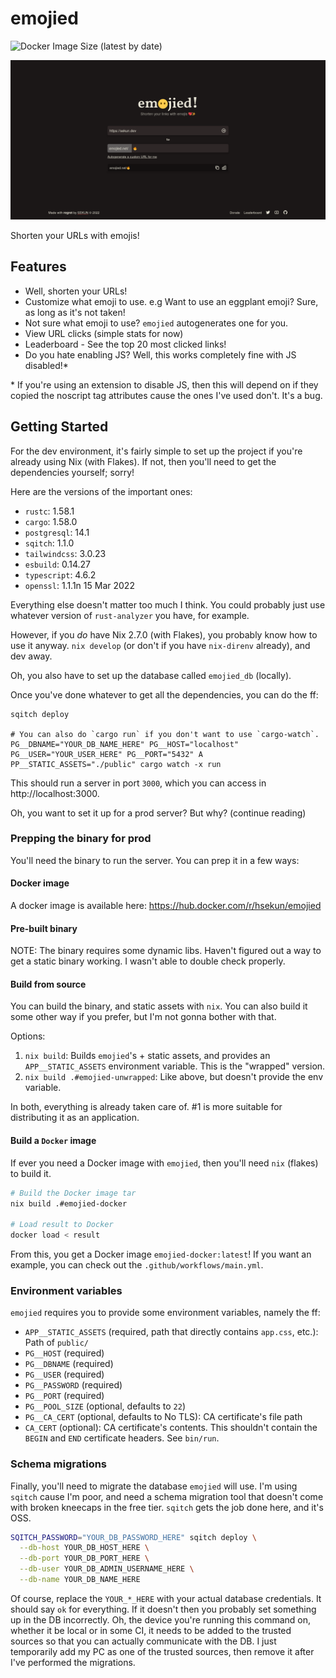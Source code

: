 # emojied

![Docker Image Size (latest by date)](https://img.shields.io/docker/image-size/hsekun/emojied)

<p align="center">
  <img src="emojied.png" />
</p>

Shorten your URLs with emojis!

## Features

- Well, shorten your URLs!
- Customize what emoji to use. e.g Want to use an eggplant emoji? Sure, as long
  as it's not taken!
- Not sure what emoji to use? `emojied` autogenerates one for you.
- View URL clicks (simple stats for now)
- Leaderboard - See the top 20 most clicked links!
- Do you hate enabling JS? Well, this works completely fine with JS disabled!\*

\* If you're using an extension to disable JS, then this will depend on if they
copied the noscript tag attributes cause the ones I've used don't. It's a bug.

## Getting Started

For the dev environment, it's fairly simple to set up the project if you're
already using Nix (with Flakes). If not, then you'll need to get the dependencies
yourself; sorry!

Here are the versions of the important ones:

- `rustc`: 1.58.1
- `cargo`: 1.58.0
- `postgresql`: 14.1
- `sqitch`: 1.1.0
- `tailwindcss`: 3.0.23
- `esbuild`: 0.14.27
- `typescript`: 4.6.2
- `openssl`: 1.1.1n 15 Mar 2022

Everything else doesn't matter too much I think. You could probably just use
whatever version of `rust-analyzer` you have, for example.

However, if you _do_ have Nix 2.7.0 (with Flakes), you probably know how to
use it anyway. `nix develop` (or don't if you have `nix-direnv` already), and
dev away.

Oh, you also have to set up the database called `emojied_db` (locally).

Once you've done whatever to get all the dependencies, you can do the ff:

```
sqitch deploy

# You can also do `cargo run` if you don't want to use `cargo-watch`.
PG__DBNAME="YOUR_DB_NAME_HERE" PG__HOST="localhost" PG__USER="YOUR_USER_HERE" PG__PORT="5432" A
PP__STATIC_ASSETS="./public" cargo watch -x run
```

This should run a server in port `3000`, which you can access in http://localhost:3000.

Oh, you want to set it up for a prod server? But why? (continue reading)

### Prepping the binary for prod

You'll need the binary to run the server. You can prep it in a few ways:

#### Docker image

A docker image is available here: https://hub.docker.com/r/hsekun/emojied

#### Pre-built binary

NOTE: The binary requires some dynamic libs. Haven't figured
out a way to get a static binary working. I wasn't able to double check properly.

#### Build from source

You can build the binary, and static assets with `nix`. You can also build it
some other way if you prefer, but I'm not gonna bother with that.

Options:

1. `nix build`: Builds `emojied`'s + static assets, and provides
an `APP__STATIC_ASSETS` environment variable. This is the "wrapped" version.
2. `nix build .#emojied-unwrapped`: Like above, but doesn't provide the env
variable.

In both, everything is already taken care of. \#1 is more suitable for distributing
it as an application.

#### Build a `Docker` image

If ever you need a Docker image with `emojied`, then you'll need `nix` (flakes)
to build it.

```sh
# Build the Docker image tar
nix build .#emojied-docker

# Load result to Docker
docker load < result
```

From this, you get a Docker image `emojied-docker:latest`! If you want an example,
you can check out the `.github/workflows/main.yml`.

### Environment variables

`emojied` requires you to provide some environment variables, namely the ff:

- `APP__STATIC_ASSETS` (required, path that directly contains `app.css`, etc.):
Path of `public/`
- `PG__HOST` (required)
- `PG__DBNAME` (required)
- `PG__USER` (required)
- `PG__PASSWORD` (required)
- `PG__PORT` (required)
- `PG__POOL_SIZE` (optional, defaults to `22`)
- `PG__CA_CERT` (optional, defaults to No TLS): CA certificate's file path
- `CA_CERT` (optional): CA certificate's contents. This shouldn't contain the
`BEGIN` and `END` certificate headers. See `bin/run`.

### Schema migrations

Finally, you'll need to migrate the database `emojied` will use. I'm using
`sqitch` cause I'm poor, and need a schema migration tool that doesn't come with
broken kneecaps in the free tier. `sqitch` gets the job done here, and it's OSS.

```sh
SQITCH_PASSWORD="YOUR_DB_PASSWORD_HERE" sqitch deploy \
  --db-host YOUR_DB_HOST_HERE \
  --db-port YOUR_DB_PORT_HERE \
  --db-user YOUR_DB_ADMIN_USERNAME_HERE \
  --db-name YOUR_DB_NAME_HERE
```

Of course, replace the `YOUR_*_HERE` with your actual database credentials. It
should say `ok` for everything. If it doesn't then you probably set something
up in the DB incorrectly. Oh, the device you're running this command on, whether
it be local or in some CI, it needs to be added to the trusted sources so that
you can actually communicate with the DB. I just temporarily add my PC as one
of the trusted sources, then remove it after I've performed the migrations.

